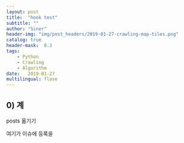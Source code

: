 ```yaml
---
layout: post
title:  "hook test"
subtitle: ""
author: "Siner"
header-img: "img/post_headers/2019-01-27-crawling-map-tiles.png"
catalog: true
header-mask:  0.3
tags:
    - Python
    - Crawling
    - Algorithm
date:   2019-01-27
multilingual: flase
---
```


## 0) 계


posts 옮기기 

여기가 이슈에 등록을 
